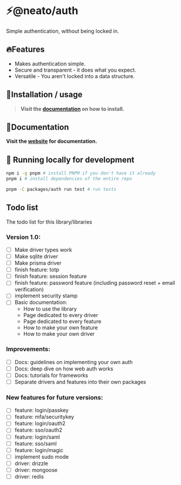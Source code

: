 # ⚡@neato/auth

Simple authentication, without being locked in.


## 🔥Features
- Makes authentication simple.
- Secure and transparent - it does what you expect.
- Versatile - You aren't locked into a data structure.


## 🍄Installation / usage

> **Visit the [documentation](https://neatojs.com/docs/auth) on how to install.**


## 📖Documentation

**Visit the [website](https://neatojs.com/docs/auth) for documentation.**


## 🧬 Running locally for development

```sh
npm i -g pnpm # install PNPM if you don't have it already
pnpm i # install dependencies of the entire repo

pnpm -C packages/auth run test # run tests
```

## Todo list

The todo list for this library/libraries

### Version 1.0:
- [ ] Make driver types work
- [ ] Make sqlite driver
- [ ] Make prisma driver
- [ ] finish feature: totp
- [ ] finish feature: session feature
- [ ] finish feature: password feature (including password reset + email verification)
- [ ] implement security stamp
- [ ] Basic documentation:
   - How to use the library
   - Page dedicated to every driver
   - Page dedicated to every feature
   - How to make your own feature
   - How to make your own driver

### Improvements:
- [ ] Docs: guidelines on implementing your own auth
- [ ] Docs: deep dive on how web auth works
- [ ] Docs: tutorials for frameworks
- [ ] Separate drivers and features into their own packages

### New features for future versions:
- [ ] feature: login/passkey
- [ ] feature: mfa/securitykey
- [ ] feature: login/oauth2
- [ ] feature: sso/oauth2
- [ ] feature: login/saml
- [ ] feature: sso/saml
- [ ] feature: login/magic
- [ ] implement sudo mode
- [ ] driver: drizzle
- [ ] driver: mongoose
- [ ] driver: redis
